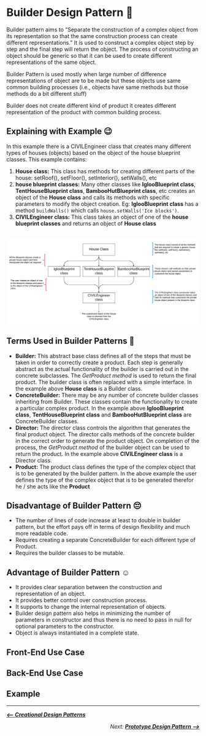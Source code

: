 # Builder Design Pattern :construction_worker:

Builder pattern aims to “Separate the construction of a complex object from its representation so that the same construction process can create different representations.” It is used to construct a complex object step by step and the final step will return the object. The process of constructing an object should be generic so that it can be used to create different representations of the same object.

Builder Pattern is used mostly when large number of difference representations of object are to be made but these objects use same common building processes (i.e., objects have same methods but those methods do a bit different stuff)

Builder does not create different kind of product it creates different representation of the product with common building process.

## Explaining with Example :wink:

In this example there is a CIVILEngineer class that creates many different types of houses (objects) based on the object of the house blueprint classes. This example contains:

1. **House class:** This class has methods for creating different parts of the house: setRoof(), setFloor(), setInterior(), setWalls(), etc
2. **house blueprint classes:** Many other classes like **IglooBlueprint class**, **TentHouseBlueprint class**, **BambooHutBlueprint class**, etc creates an object of the **House class** and calls its methods with specific parameters to modify the object creation. Eg: **IglooBlueprint class** has a method `buildWalls()` which calls `house.setWalls('Ice blocks')`.
3. **CIVILEngineer class:** This class takes an object of one of the **house blueprint classes** and returns an object of **House class**

<div><br>
  <img alt="Builder Pattern Example" title="Builder Pattern Example" src="/Creational Design Patterns/Builder/Builder Design Pattern Example.png"><br>
</div>

## Terms Used in Builder Patterns :scroll:

- **Builder:** This abstract base class defines all of the steps that must be taken in order to correctly create a product. Each step is generally abstract as the actual functionality of the builder is carried out in the concrete subclasses. The *GetProduct method* is used to return the final product. The builder class is often replaced with a simple interface. In the example above **House class** is a Builder class.
- **ConcreteBuilder:** There may be any number of concrete builder classes inheriting from Builder. These classes contain the functionality to create a particular complex product. In the example above **IglooBlueprint class**, **TentHouseBlueprint class** and **BambooHutBlueprint class** are ConcreteBuilder classes.
- **Director:** The director class controls the algorithm that generates the final product object. The director calls methods of the concrete builder in the correct order to generate the product object. On completion of the process, the *GetProduct method* of the builder object can be used to return the product. In the example above **CIVILEngineer class** is a Director class.
- **Product:** The product class defines the type of the complex object that is to be generated by the builder pattern. In the above example the user defines the type of the complex object that is to be generated therefor he / she acts like the **Product**

## Disadvantage of Builder Pattern :pensive:

- The number of lines of code increase at least to double in builder pattern, but the effort pays off in terms of design flexibility and much more readable code.
- Requires creating a separate ConcreteBuilder for each different type of Product.
- Requires the builder classes to be mutable.

## Advantage of Builder Pattern :relaxed:

- It provides clear separation between the construction and representation of an object.
- It provides better control over construction process.
- It supports to change the internal representation of objects.
- Builder design pattern also helps in minimizing the number of parameters in constructor and thus there is no need to pass in null for optional parameters to the constructor.
- Object is always instantiated in a complete state.

## Front-End Use Case

## Back-End Use Case

## Example

<hr>
<div>
  <p><i><a href="/Creational Design Patterns/README.md"><b><-- Creational Design Patterns</b></a></i></p>
  <p align="right"><i>Next: <a href="/Creational Design Patterns/Prototype/README.md"><b>Prototype Design Pattern --></b></a></i></p>
</div>